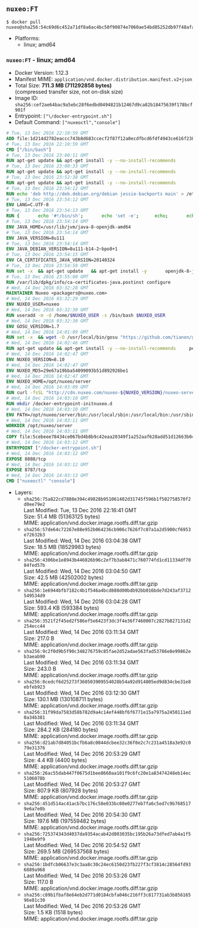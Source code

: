 ## `nuxeo:FT`

```console
$ docker pull nuxeo@sha256:54c69d6c452a71df8a6ac4bc50f90874e7060ae54bd85252db97f48afab05c8f
```

-	Platforms:
	-	linux; amd64

### `nuxeo:FT` - linux; amd64

-	Docker Version: 1.12.3
-	Manifest MIME: `application/vnd.docker.distribution.manifest.v2+json`
-	Total Size: **711.3 MB (711292858 bytes)**  
	(compressed transfer size, not on-disk size)
-	Image ID: `sha256:cef2ae64bac9a5ebc28f6edbd0494821b12467d9ca82b18475639f178bcf901f`
-	Entrypoint: `["\/docker-entrypoint.sh"]`
-	Default Command: `["nuxeoctl","console"]`

```dockerfile
# Tue, 13 Dec 2016 22:10:59 GMT
ADD file:1d214d2782eaccc743b8d683ccecf2f87f12a0ecdfbcd6fdf4943ce616f23870 in / 
# Tue, 13 Dec 2016 22:10:59 GMT
CMD ["/bin/bash"]
# Tue, 13 Dec 2016 23:00:11 GMT
RUN apt-get update && apt-get install -y --no-install-recommends 		ca-certificates 		curl 		wget 	&& rm -rf /var/lib/apt/lists/*
# Tue, 13 Dec 2016 23:00:33 GMT
RUN apt-get update && apt-get install -y --no-install-recommends 		bzr 		git 		mercurial 		openssh-client 		subversion 				procps 	&& rm -rf /var/lib/apt/lists/*
# Tue, 13 Dec 2016 23:52:38 GMT
RUN apt-get update && apt-get install -y --no-install-recommends 		bzip2 		unzip 		xz-utils 	&& rm -rf /var/lib/apt/lists/*
# Tue, 13 Dec 2016 23:54:12 GMT
RUN echo 'deb http://deb.debian.org/debian jessie-backports main' > /etc/apt/sources.list.d/jessie-backports.list
# Tue, 13 Dec 2016 23:54:12 GMT
ENV LANG=C.UTF-8
# Tue, 13 Dec 2016 23:54:13 GMT
RUN { 		echo '#!/bin/sh'; 		echo 'set -e'; 		echo; 		echo 'dirname "$(dirname "$(readlink -f "$(which javac || which java)")")"'; 	} > /usr/local/bin/docker-java-home 	&& chmod +x /usr/local/bin/docker-java-home
# Tue, 13 Dec 2016 23:54:14 GMT
ENV JAVA_HOME=/usr/lib/jvm/java-8-openjdk-amd64
# Tue, 13 Dec 2016 23:54:14 GMT
ENV JAVA_VERSION=8u111
# Tue, 13 Dec 2016 23:54:14 GMT
ENV JAVA_DEBIAN_VERSION=8u111-b14-2~bpo8+1
# Tue, 13 Dec 2016 23:54:15 GMT
ENV CA_CERTIFICATES_JAVA_VERSION=20140324
# Tue, 13 Dec 2016 23:54:58 GMT
RUN set -x 	&& apt-get update 	&& apt-get install -y 		openjdk-8-jdk="$JAVA_DEBIAN_VERSION" 		ca-certificates-java="$CA_CERTIFICATES_JAVA_VERSION" 	&& rm -rf /var/lib/apt/lists/* 	&& [ "$JAVA_HOME" = "$(docker-java-home)" ]
# Tue, 13 Dec 2016 23:55:00 GMT
RUN /var/lib/dpkg/info/ca-certificates-java.postinst configure
# Wed, 14 Dec 2016 03:32:28 GMT
MAINTAINER Nuxeo <packagers@nuxeo.com>
# Wed, 14 Dec 2016 03:32:29 GMT
ENV NUXEO_USER=nuxeo
# Wed, 14 Dec 2016 03:32:30 GMT
RUN useradd -m -d /home/$NUXEO_USER -s /bin/bash $NUXEO_USER
# Wed, 14 Dec 2016 03:32:30 GMT
ENV GOSU_VERSION=1.7
# Wed, 14 Dec 2016 14:01:09 GMT
RUN set -x 	&& wget -O /usr/local/bin/gosu "https://github.com/tianon/gosu/releases/download/$GOSU_VERSION/gosu-$(dpkg --print-architecture)" 	&& wget -O /usr/local/bin/gosu.asc "https://github.com/tianon/gosu/releases/download/$GOSU_VERSION/gosu-$(dpkg --print-architecture).asc" 	&& export GNUPGHOME="$(mktemp -d)" 	&& gpg --keyserver ha.pool.sks-keyservers.net --recv-keys B42F6819007F00F88E364FD4036A9C25BF357DD4 	&& gpg --batch --verify /usr/local/bin/gosu.asc /usr/local/bin/gosu 	&& rm -r "$GNUPGHOME" /usr/local/bin/gosu.asc 	&& chmod +x /usr/local/bin/gosu 	&& gosu nobody true
# Wed, 14 Dec 2016 14:02:46 GMT
RUN apt-get update && apt-get install -y --no-install-recommends     perl     locales     pwgen     imagemagick     ffmpeg2theora     ufraw     poppler-utils     libreoffice     libwpd-tools     exiftool     ghostscript  && rm -rf /var/lib/apt/lists/*
# Wed, 14 Dec 2016 14:02:47 GMT
ENV NUXEO_VERSION=8.10
# Wed, 14 Dec 2016 14:02:47 GMT
ENV NUXEO_MD5=29e67a19bba54099093b51d892926be1
# Wed, 14 Dec 2016 14:02:47 GMT
ENV NUXEO_HOME=/opt/nuxeo/server
# Wed, 14 Dec 2016 14:03:09 GMT
RUN curl -fsSL "http://cdn.nuxeo.com/nuxeo-${NUXEO_VERSION}/nuxeo-server-${NUXEO_VERSION}-tomcat.zip" -o /tmp/nuxeo-distribution-tomcat.zip     && echo "$NUXEO_MD5 /tmp/nuxeo-distribution-tomcat.zip" | md5sum -c -     && mkdir -p /tmp/nuxeo-distribution $(dirname $NUXEO_HOME)     && unzip -q -d /tmp/nuxeo-distribution /tmp/nuxeo-distribution-tomcat.zip     && DISTDIR=$(/bin/ls /tmp/nuxeo-distribution | head -n 1)     && mv /tmp/nuxeo-distribution/$DISTDIR $NUXEO_HOME     && sed -i -e "s/^org.nuxeo.distribution.package.*/org.nuxeo.distribution.package=docker/" $NUXEO_HOME/templates/common/config/distribution.properties     && rm -rf /tmp/nuxeo-distribution*     && chmod +x $NUXEO_HOME/bin/*ctl $NUXEO_HOME/bin/*.sh
# Wed, 14 Dec 2016 14:03:10 GMT
RUN mkdir /docker-entrypoint-initnuxeo.d
# Wed, 14 Dec 2016 14:03:10 GMT
ENV PATH=/opt/nuxeo/server/bin:/usr/local/sbin:/usr/local/bin:/usr/sbin:/usr/bin:/sbin:/bin
# Wed, 14 Dec 2016 14:03:11 GMT
WORKDIR /opt/nuxeo/server
# Wed, 14 Dec 2016 14:03:11 GMT
COPY file:5cebeee78434ce067bd4b8b9c42eaa20349f1a252aaf628add51d12663b04917 in / 
# Wed, 14 Dec 2016 14:03:12 GMT
ENTRYPOINT ["/docker-entrypoint.sh"]
# Wed, 14 Dec 2016 14:03:12 GMT
EXPOSE 8080/tcp
# Wed, 14 Dec 2016 14:03:12 GMT
EXPOSE 8787/tcp
# Wed, 14 Dec 2016 14:03:13 GMT
CMD ["nuxeoctl" "console"]
```

-	Layers:
	-	`sha256:75a822cd7888e394c49828b951061402d31745f596b1f502758570f2d0ee79e2`  
		Last Modified: Tue, 13 Dec 2016 22:16:41 GMT  
		Size: 51.4 MB (51363125 bytes)  
		MIME: application/vnd.docker.image.rootfs.diff.tar.gzip
	-	`sha256:57de64c72267e88e952b064236cb906c7626f7c07a1a2d5900cf6953e72632b3`  
		Last Modified: Wed, 14 Dec 2016 03:04:38 GMT  
		Size: 18.5 MB (18529983 bytes)  
		MIME: application/vnd.docker.image.rootfs.diff.tar.gzip
	-	`sha256:4306be1e8943b446026b96c2ef7b3ab8471c760774fd1cd11334df7084fed57b`  
		Last Modified: Wed, 14 Dec 2016 03:04:50 GMT  
		Size: 42.5 MB (42502002 bytes)  
		MIME: application/vnd.docker.image.rootfs.diff.tar.gzip
	-	`sha256:1e6944bfb7182c4b1f546a4bcd888d00bdb92bb016bde7d243af3712549534d9`  
		Last Modified: Wed, 14 Dec 2016 03:04:28 GMT  
		Size: 593.4 KB (593384 bytes)  
		MIME: application/vnd.docker.image.rootfs.diff.tar.gzip
	-	`sha256:3521f2f45ed2f586ef5e6423f3dc3f4e36f7460007c2827b827131d2254ecc44`  
		Last Modified: Wed, 14 Dec 2016 03:11:34 GMT  
		Size: 217.0 B  
		MIME: application/vnd.docker.image.rootfs.diff.tar.gzip
	-	`sha256:9c2f0d9b5f90c348276759c85fae2d52adae563fad53786e8e99862eb3aeab90`  
		Last Modified: Wed, 14 Dec 2016 03:11:34 GMT  
		Size: 243.0 B  
		MIME: application/vnd.docker.image.rootfs.diff.tar.gzip
	-	`sha256:8cedcf6d25273f360503909554028b54a92d914805ed9d834cbe31e8ebfeb923`  
		Last Modified: Wed, 14 Dec 2016 03:12:30 GMT  
		Size: 130.1 MB (130108711 bytes)  
		MIME: application/vnd.docker.image.rootfs.diff.tar.gzip
	-	`sha256:31f99da7583d58b782d9a4c14ef448bf6f6771e15a7975a2450111ed0a34b381`  
		Last Modified: Wed, 14 Dec 2016 03:11:34 GMT  
		Size: 284.2 KB (284180 bytes)  
		MIME: application/vnd.docker.image.rootfs.diff.tar.gzip
	-	`sha256:d21ab7d84051bcfb6a8c0844dcbee32c36f0e2c7c231a4518a3e92c079e31376`  
		Last Modified: Wed, 14 Dec 2016 20:53:29 GMT  
		Size: 4.4 KB (4400 bytes)  
		MIME: application/vnd.docker.image.rootfs.diff.tar.gzip
	-	`sha256:26ac55dab447f0675d1bee8660aa101f9c6fc20e1a83474248eb14ec5106078b`  
		Last Modified: Wed, 14 Dec 2016 20:53:27 GMT  
		Size: 807.9 KB (807928 bytes)  
		MIME: application/vnd.docker.image.rootfs.diff.tar.gzip
	-	`sha256:451d514ac41acb7bc176c58e033bc08e0277eb7fa6c5ed7c9b7685179e6a7e0b`  
		Last Modified: Wed, 14 Dec 2016 20:54:30 GMT  
		Size: 197.6 MB (197559482 bytes)  
		MIME: application/vnd.docker.image.rootfs.diff.tar.gzip
	-	`sha256:725374343d4037da9354acab42d803035bc195b26a73dfed7ab4a1f51940e9f9`  
		Last Modified: Wed, 14 Dec 2016 20:54:52 GMT  
		Size: 269.5 MB (269537568 bytes)  
		MIME: application/vnd.docker.image.rootfs.diff.tar.gzip
	-	`sha256:1bdfcb06637e3c3aa8c30c24ec6150d23fb227f3cf3814c28564fd936889a968`  
		Last Modified: Wed, 14 Dec 2016 20:53:26 GMT  
		Size: 117.0 B  
		MIME: application/vnd.docker.image.rootfs.diff.tar.gzip
	-	`sha256:c89b1fbaf8e64eb2d771d0184cbfa046c216ff3c817731ab3b85616596e81c30`  
		Last Modified: Wed, 14 Dec 2016 20:53:26 GMT  
		Size: 1.5 KB (1518 bytes)  
		MIME: application/vnd.docker.image.rootfs.diff.tar.gzip
